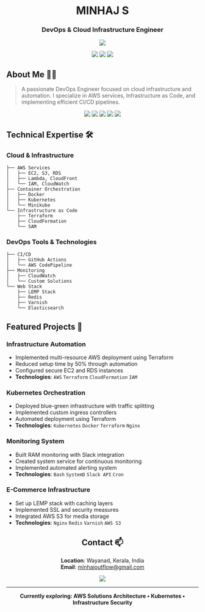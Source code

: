 <div align="center">

# MINHAJ S
### DevOps & Cloud Infrastructure Engineer

<a href="https://aws.amazon.com/">
  <img src="https://img.shields.io/badge/AWS-Solution%20Architect-FF9900?style=for-the-badge&logo=amazon-aws&logoColor=white" />
</a>

[<img src="https://img.shields.io/badge/LinkedIn-0077B5?style=for-the-badge&logo=linkedin&logoColor=white" />](https://www.linkedin.com/in/minhajms)
[<img src="https://img.shields.io/badge/GitHub-100000?style=for-the-badge&logo=github&logoColor=white" />](https://github.com/Minhajms)
[<img src="https://img.shields.io/badge/Medium-12100E?style=for-the-badge&logo=medium&logoColor=white" />](https://medium.com/@minhajminnu580)

</div>

## About Me 👨‍💻

> A passionate DevOps Engineer focused on cloud infrastructure and automation. I specialize in AWS services, Infrastructure as Code, and implementing efficient CI/CD pipelines.

<div align="center">
  <img src="https://img.shields.io/badge/AWS-FF9900?style=flat-square&logo=amazonaws&logoColor=white" />
  <img src="https://img.shields.io/badge/Docker-2496ED?style=flat-square&logo=docker&logoColor=white" />
  <img src="https://img.shields.io/badge/Kubernetes-326CE5?style=flat-square&logo=kubernetes&logoColor=white" />
  <img src="https://img.shields.io/badge/Terraform-7B42BC?style=flat-square&logo=terraform&logoColor=white" />
  <img src="https://img.shields.io/badge/GitHub_Actions-2088FF?style=flat-square&logo=github-actions&logoColor=white" />
</div>

## Technical Expertise 🛠️

### Cloud & Infrastructure
```
├── AWS Services
│   ├── EC2, S3, RDS
│   ├── Lambda, CloudFront
│   └── IAM, CloudWatch
├── Container Orchestration
│   ├── Docker
│   ├── Kubernetes
│   └── Minikube
└── Infrastructure as Code
    ├── Terraform
    ├── CloudFormation
    └── SAM
```

### DevOps Tools & Technologies
```
├── CI/CD
│   ├── GitHub Actions
│   └── AWS CodePipeline
├── Monitoring
│   ├── CloudWatch
│   └── Custom Solutions
└── Web Stack
    ├── LEMP Stack
    ├── Redis
    ├── Varnish
    └── Elasticsearch
```

## Featured Projects 🚀

### Infrastructure Automation
- Implemented multi-resource AWS deployment using Terraform
- Reduced setup time by 50% through automation
- Configured secure EC2 and RDS instances
- **Technologies**: `AWS` `Terraform` `CloudFormation` `IAM`

### Kubernetes Orchestration
- Deployed blue-green infrastructure with traffic splitting
- Implemented custom ingress controllers
- Automated deployment using Terraform
- **Technologies**: `Kubernetes` `Docker` `Terraform` `Nginx`

### Monitoring System
- Built RAM monitoring with Slack integration
- Created system service for continuous monitoring
- Implemented automated alerting system
- **Technologies**: `Bash` `SystemD` `Slack API` `Cron`

### E-Commerce Infrastructure
- Set up LEMP stack with caching layers
- Implemented SSL and security measures
- Integrated AWS S3 for media storage
- **Technologies**: `Nginx` `Redis` `Varnish` `AWS S3`

<div align="center">


## Contact 📫

**Location**: Wayanad, Kerala, India  
**Email**: minhajoutflow@gmail.com

<img src="https://img.shields.io/badge/Status-Open%20to%20Opportunities-success?style=for-the-badge" />

</div>

---

<div align="center">
  <b>Currently exploring: AWS Solutions Architecture • Kubernetes • Infrastructure Security</b>
</div>
